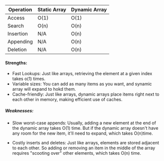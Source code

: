 | Operation | Static Array | Dynamic Array |
|---|---|---|
| Access| O(1) | O(1) |
| Search | O(n)| O(n) |
| Insertion | N/A | O(n) |
| Appending | N/A | O(n) |
| Deletion | N/A| O(n) |

#### Strengths:
* Fast Lookups: Just like arrays, retrieving the element at a given index takes o(1) times.
* Variable sizes: You can add as many items as you want, and synamic array will expand to hokd them.
* Cache-friendly: Just like arrays, dynamic arrays place items right next to each other in memory, making efficient use of caches.


##### Weaknesses:
* Slow worst-case appends: Usually, adding a new element at the end of the dynamic array takes O(1) time. 
                           But if the dynamic array doesn't have any room for the new item, it'll need to expand, which takes O(n)time. 
                           
* Costly inserts and deletes: Just like arrays, elements are stored adjacent to each other. So adding or removing an item in the middle of the array requires "scooting over" other elements, which takes O(n) time.                           